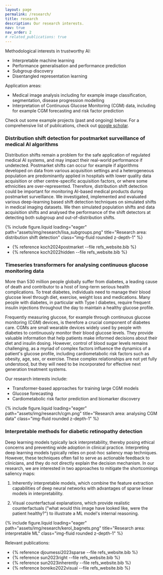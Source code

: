 ```yaml
---
layout: page
permalink: /research/
title: research
description: Our research interests.
nav: true
nav_order: 2
# related_publications: true
---
```



Methodological interests in trustworthy AI:

- Interpretable machine learning
- Performance generalisation and performance prediction
- Subgroup discovery
- Disentangled representation learning

Application areas:

- Medical image analysis including for example image classification, segmentation, disease progression modelling
- Interpretation of Continuous Glucose Monitoring (CGM) data, including for example CGM forecasting and risk factor prediction


Check out some example projects (past and ongoing) below. For a comprehensive list of publications, check out [google scholar](https://scholar.google.com/citations?user=R0iwuiIAAAAJ).


### Distribution shift detection for postmarket surveillance of medical AI algorithms

Distribution shifts remain a problem for the safe application of regulated medical AI systems, and may impact their real-world performance if undetected. Postmarket shifts can occur for example if algorithms developed on data from various acquisition settings and a heterogeneous population are predominantly applied in hospitals with lower quality data acquisition or other centre-specific acquisition factors, or where some ethnicities are over-represented. Therefore, distribution shift detection could be important for monitoring AI-based medical products during postmarket surveillance. We investigated, implemented and evaluated various deep-learning based shift detection techniques on simulated shifts in medical imaging datasets. We then simulated population shifts and data acquisition shifts and analysed the performance of the shift detectors at detecting both subgroup and out-of-distribution shifts.

<div class="row">
    <div class="col-sm mt-3 mt-md-0">
        {% include figure.liquid loading="eager" path="assets/img/research/lisa_subgroups.png" title="Research area: distribution shift detection" class="img-fluid rounded z-depth-1" %}
    </div>
</div>

- {% reference koch2024postmarket --file refs_website.bib %}
- {% reference koch2022hidden --file refs_website.bib %}


### Timeseries transformers for analysing continuous glucose monitoring data

More than 530 million people globally suffer from diabetes, a leading cause of death and contributor to a host of long-term serious health complications. To treat diabetes, individuals need to manage their blood glucose level through diet, exercise, weight loss and medications. Many people with diabetes, in particular with Type I diabetes, require frequent insulin injections throughout the day to maintain a healthy glucose profile.

Frequently measuring glucose, for example through continuous glucose monitoring (CGM) devices, is therefore a crucial component of diabetes care. CGMs are small wearable devices widely used by people with diabetes to continuously monitor their blood glucose levels. They provide valuable information that help patients make informed decisions about their diet and insulin dosing. However, control of blood sugar levels remains challenging, as a myriad of complex factors influence the dynamics of a patient's glucose profile, including cardiometabolic risk factors such as obesity, age, sex, or exercise. These complex relationships are not yet fully understood, but they will need to be incorporated for effective next generation treatment systems.

Our research interests include:

- Transformer-based approaches for training large CGM models
- Glucose forecasting
- Cardiometabolic risk factor prediction and biomarker discovery


<div class="row">
    <div class="col-sm mt-3 mt-md-0">
        {% include figure.liquid loading="eager" path="assets/img/research/cgm.png" title="Research area: analysing CGM data" class="img-fluid rounded z-depth-1" %}
    </div>
</div>


### Interpretable methods for diabetic retinopathy detection

Deep learning models typically lack interpretability, thereby posing ethical concerns and preventing wide adoption in clinical practice. Interpreting deep learning models typically relies on post-hoc saliency map techniques. However, these techniques often fail to serve as actionable feedback to clinicians, and they do not directly explain the decision mechanism. In our research, we are interested in two approaches to mitigate the shortcomings saliency maps:

1. Inherently interpretable models, which combine the feature extraction capabilities of deep neural networks with advantages of sparse linear models in interpretability. 

2. Visual counterfactual explanations, which provide realistic counterfactuals ("what would this image have looked like, were the patient healthy?") to illustrate a ML model's internal reasoning.

<div class="row">
    <div class="col-sm mt-3 mt-md-0">
        {% include figure.liquid loading="eager" path="assets/img/research/kerol_bagnets.png" title="Research area: interpretable ML" class="img-fluid rounded z-depth-1" %}
    </div>
</div>
<!-- <div class="caption">
    This image can also have a caption. It's like magic.
</div> -->

Relevant publications:


- {% reference djoumessi2023sparse --file refs_website.bib %}
- {% reference sun2023right --file refs_website.bib %}
- {% reference sun2023inherently --file refs_website.bib %}
- {% reference boreiko2022visual --file refs_website.bib %}



<!-- ### Performance prediction

(Patrick)

### Disentangled representation learning

(Sarah) -->